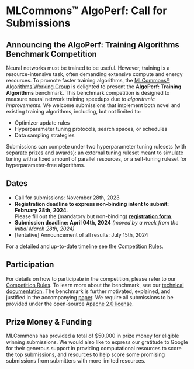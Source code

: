 # MLCommons™ AlgoPerf: Call for Submissions

## Announcing the AlgoPerf: Training Algorithms Benchmark Competition

Neural networks must be trained to be useful. However, training is a resource-intensive task, often demanding extensive compute and energy resources.
To promote faster training algorithms, the [MLCommons® Algorithms Working Group](https://mlcommons.org/en/groups/research-algorithms/) is delighted to present the **AlgoPerf: Training Algorithms** benchmark. This benchmark competition is designed to measure neural network training speedups due to *algorithmic improvements*. We welcome submissions that implement both novel and existing training algorithms, including, but not limited to:

- Optimizer update rules
- Hyperparameter tuning protocols, search spaces, or schedules
- Data sampling strategies

Submissions can compete under two hyperparameter tuning rulesets (with separate prizes and awards): an external tuning ruleset meant to simulate tuning with a fixed amount of parallel resources, or a self-tuning ruleset for hyperparameter-free algorithms.

## Dates

- Call for submissions: November 28th, 2023
- **Registration deadline to express non-binding intent to submit: February 28th, 2024**.\
Please fill out the (mandatory but non-binding) [**registration form**](https://forms.gle/K7ty8MaYdi2AxJ4N8).
- **Submission deadline: April 04th, 2024** *(moved by a week from the initial March 28th, 2024)*
- [tentative] Announcement of all results: July 15th, 2024

For a detailed and up-to-date timeline see the [Competition Rules](/COMPETITION_RULES.md).

## Participation

For details on how to participate in the competition, please refer to our [Competition Rules](/COMPETITION_RULES.md). To learn more about the benchmark, see our [technical documentation](/DOCUMENTATION.md). The benchmark is further motivated, explained, and justified in the accompanying [paper](https://arxiv.org/abs/2306.07179). We require all submissions to be provided under the open-source [Apache 2.0 license](https://www.apache.org/licenses/LICENSE-2.0).

## Prize Money & Funding

MLCommons has provided a total of $50,000 in prize money for eligible winning submissions. We would also like to express our gratitude to Google for their generous support in providing computational resources to score the top submissions, and resources to help score some promising submissions from submitters with more limited resources.
